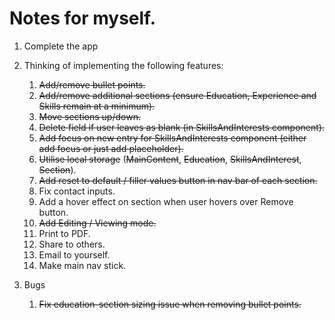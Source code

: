 # Notes for myself.

1. Complete the app
2. Thinking of implementing the following features:

   1. ~~Add/remove bullet points.~~
   2. ~~Add/remove additional sections (ensure Education, Experience and Skills remain at a minimum).~~
   3. ~~Move sections up/down.~~
   4. ~~Delete field if user leaves as blank (in SkillsAndInterests component).~~
   5. ~~Add focus on new entry for SkillsAndInterests component (either add focus or just add placeholder).~~
   6. ~~Utilise local storage~~ (~~MainContent~~, ~~Education~~, ~~SkillsAndInterest~~, ~~Section~~).
   7. ~~Add reset to default / filler values button in nav bar of each section.~~
   8. Fix contact inputs.
   9. Add a hover effect on section when user hovers over Remove button.
   10. ~~Add Editing / Viewing mode.~~
   11. Print to PDF.
   12. Share to others.
   13. Email to yourself.
   14. Make main nav stick.

3. Bugs
   1. ~~Fix education-section sizing issue when removing bullet points.~~
